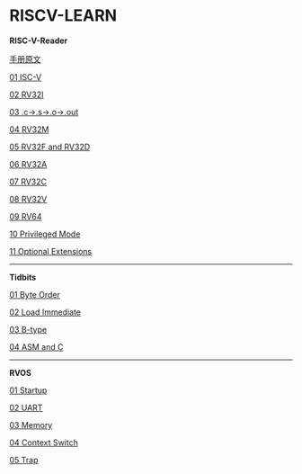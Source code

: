 # RISCV-LEARN

**RISC-V-Reader**

[手册原文](rvreader/RISC-V-Reader-Chinese-v1.pdf)

[01 ISC-V](rvreader/01_RISC-V.md)

[02 RV32I](rvreader/02_RV32I.md)

[03 .c-&gt;.s-&gt;.o-&gt;.out](rvreader/03_c-s-o-out.md)

[04 RV32M](rvreader/04_RV32M.md)

[05 RV32F and RV32D](rvreader/05_RV32FandRV32D.md)

[06 RV32A](rvreader/06_RV32A.md)

[07 RV32C](rvreader/07_RV32C.md)

[08 RV32V](rvreader/08_RV32V.md)

[09 RV64](rvreader/09_RV64.md)

[10 Privileged Mode](rvreader/10_PrivilegedMode.md)

[11 Optional Extensions](rvreader/11_OptionalExtensions.md)

---

**Tidbits**

[01 Byte Order](tidbits/01_byteOrder.md)

[02 Load Immediate](tidbits/02_loadImmediate.md)

[03 B-type](tidbits/03_Btype.md)

[04 ASM and C](tidbits/04_asmAndc.md)

---

**RVOS**

[01 Startup](rvos/01_startup/note/01_startup.md)

[02 UART](rvos/02_uart/note/02_uart.md)

[03 Memory](rvos/03_memory/note/03_memory.md)

[04 Context Switch](rvos/04_contextSwitch/note/04_contextSwitch.md)

[05 Trap](rvos/05_trap/note/05_trap.md)
